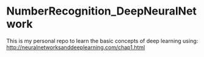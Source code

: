 # NumberRecognition_DeepNeuralNetwork

This is my personal repo to learn the basic concepts of deep learning using: http://neuralnetworksanddeeplearning.com/chap1.html
